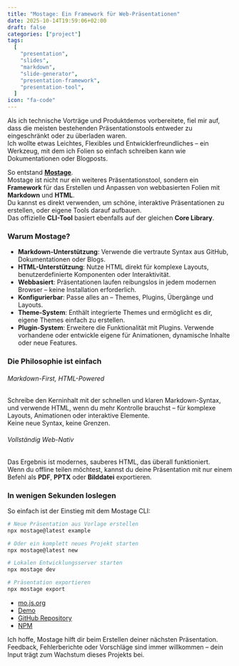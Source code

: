 ```yaml
---
title: "Mostage: Ein Framework für Web-Präsentationen"
date: 2025-10-14T19:59:06+02:00
draft: false
categories: ["project"]
tags:
  [
    "presentation",
    "slides",
    "markdown",
    "slide-generator",
    "presentation-framework",
    "presentation-tool",
  ]
icon: "fa-code"
---
```


Als ich technische Vorträge und Produktdemos vorbereitete, fiel mir auf, dass die meisten bestehenden Präsentationstools entweder zu eingeschränkt oder zu überladen waren.  
Ich wollte etwas Leichtes, Flexibles und Entwicklerfreundliches – ein Werkzeug, mit dem ich Folien so einfach schreiben kann wie Dokumentationen oder Blogposts.

So entstand **[Mostage](https://mo.js.org)**.  
Mostage ist nicht nur ein weiteres Präsentationstool, sondern ein **Framework** für das Erstellen und Anpassen von webbasierten Folien mit **Markdown** und **HTML**.  
Du kannst es direkt verwenden, um schöne, interaktive Präsentationen zu erstellen, oder eigene Tools darauf aufbauen.  
Das offizielle **CLI-Tool** basiert ebenfalls auf der gleichen **Core Library**.

<!--more-->

### Warum Mostage?

- **Markdown-Unterstützung**: Verwende die vertraute Syntax aus GitHub, Dokumentationen oder Blogs.
- **HTML-Unterstützung**: Nutze HTML direkt für komplexe Layouts, benutzerdefinierte Komponenten oder Interaktivität.
- **Webbasiert**: Präsentationen laufen reibungslos in jedem modernen Browser – keine Installation erforderlich.
- **Konfigurierbar**: Passe alles an – Themes, Plugins, Übergänge und Layouts.
- **Theme-System**: Enthält integrierte Themes und ermöglicht es dir, eigene Themes einfach zu erstellen.
- **Plugin-System**: Erweitere die Funktionalität mit Plugins. Verwende vorhandene oder entwickle eigene für Animationen, dynamische Inhalte oder neue Features.

### Die Philosophie ist einfach

###### Markdown-First, HTML-Powered

Schreibe den Kerninhalt mit der schnellen und klaren Markdown-Syntax, und verwende HTML, wenn du mehr Kontrolle brauchst – für komplexe Layouts, Animationen oder interaktive Elemente.  
Keine neue Syntax, keine Grenzen.

###### Vollständig Web-Nativ

Das Ergebnis ist modernes, sauberes HTML, das überall funktioniert.  
Wenn du offline teilen möchtest, kannst du deine Präsentation mit nur einem Befehl als **PDF**, **PPTX** oder **Bilddatei** exportieren.

### In wenigen Sekunden loslegen

So einfach ist der Einstieg mit dem Mostage CLI:

```bash
# Neue Präsentation aus Vorlage erstellen
npx mostage@latest example

# Oder ein komplett neues Projekt starten
npx mostage@latest new

# Lokalen Entwicklungsserver starten
npx mostage dev

# Präsentation exportieren
npx mostage export
```

- [mo.js.org](https://mo.js.org/)
- [Demo](https://mo.js.org/demo/)
- [GitHub Repository](https://github.com/mirmousaviii/mostage)
- [NPM](https://www.npmjs.com/package/mostage)

Ich hoffe, Mostage hilft dir beim Erstellen deiner nächsten Präsentation.
Feedback, Fehlerberichte oder Vorschläge sind immer willkommen – dein Input trägt zum Wachstum dieses Projekts bei.
